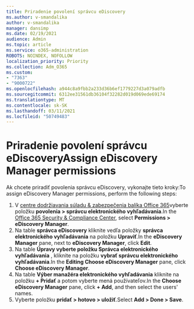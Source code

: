 ```yaml
---
title: Priradenie povolení správcu eDiscovery
ms.author: v-smandalika
author: v-smandalika
manager: dansimp
ms.date: 02/19/2021
audience: Admin
ms.topic: article
ms.service: o365-administration
ROBOTS: NOINDEX, NOFOLLOW
localization_priority: Priority
ms.collection: Adm_O365
ms.custom:
- "7363"
- "9000722"
ms.openlocfilehash: a944c8a9fbb2a233d36b6ef1779227d3a079adfb
ms.sourcegitcommit: 6312ee31561db36104f32282d019d069ede69174
ms.translationtype: MT
ms.contentlocale: sk-SK
ms.lasthandoff: 03/11/2021
ms.locfileid: "50749483"
---
```

# <a name="assign-ediscovery-manager-permissions"></a><span data-ttu-id="0e47e-102">Priradenie povolení správcu eDiscovery</span><span class="sxs-lookup"><span data-stu-id="0e47e-102">Assign eDiscovery Manager permissions</span></span>

<span data-ttu-id="0e47e-103">Ak chcete priradiť povolenia správcu eDiscovery, vykonajte tieto kroky:</span><span class="sxs-lookup"><span data-stu-id="0e47e-103">To assign eDiscovery Manager permissions, perform the following steps:</span></span>

1. <span data-ttu-id="0e47e-104">V [centre dodržiavania súladu & zabezpečenia balíka Office 365](https://sip.protection.office.com/)vyberte položku **povolenia > správcu elektronického vyhľadávania**.</span><span class="sxs-lookup"><span data-stu-id="0e47e-104">In the [Office 365 Security & Compliance Center](https://sip.protection.office.com/), select **Permissions > eDiscovery Manager**.</span></span>
2. <span data-ttu-id="0e47e-105">Na table **správca eDiscovery** kliknite vedľa položky **správca elektronického vyhľadávania** na položku **Upraviť**.</span><span class="sxs-lookup"><span data-stu-id="0e47e-105">In the **eDiscovery Manager** pane, next to **eDiscovery Manager**, click **Edit**.</span></span>
3. <span data-ttu-id="0e47e-106">Na table **Úpravy vyberte položku Správca elektronického vyhľadávania** , kliknite na položku **vybrať správcu elektronického vyhľadávania**.</span><span class="sxs-lookup"><span data-stu-id="0e47e-106">In the **Editing Choose eDiscovery Manager** pane, click **Choose eDiscovery Manager**.</span></span>
4. <span data-ttu-id="0e47e-107">Na table **Výber manažéra elektronického vyhľadávania** kliknite na položku **+ Pridať** a potom vyberte mená používateľov.</span><span class="sxs-lookup"><span data-stu-id="0e47e-107">In the **Choose eDiscovery Manager** pane, click **+ Add**, and then select the users' names.</span></span>
5. <span data-ttu-id="0e47e-108">Vyberte položku **pridať > hotovo > uložiť**.</span><span class="sxs-lookup"><span data-stu-id="0e47e-108">Select **Add > Done > Save**.</span></span>